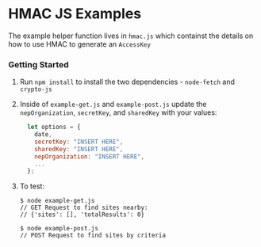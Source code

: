 # HMAC JS Examples

The example helper function lives in `hmac.js` which containst the details on how to use HMAC to generate an `AccessKey`

### Getting Started

1. Run `npm install` to install the two dependencies - `node-fetch` and `crypto-js`
2. Inside of `example-get.js` and `example-post.js` update the `nepOrganization`, `secretKey`, and `sharedKey` with your values:

   ```js
     let options = {
       date,
       secretKey: "INSERT HERE",
       sharedKey: "INSERT HERE",
       nepOrganization: "INSERT HERE",
       ...
     };
   ```

3. To test:

   ```console
   $ node example-get.js
   // GET Request to find sites nearby:
   // {'sites': [], 'totalResults': 0}
   ```

   ```console
   $ node example-post.js
   // POST Request to find sites by criteria
   ```
